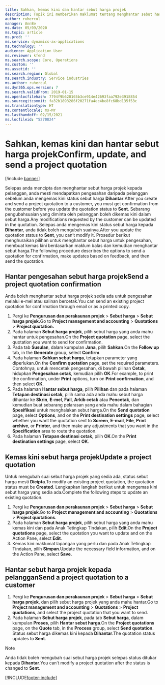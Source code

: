 ```yaml
---
title: Sahkan, kemas kini dan hantar sebut harga projek
description: Topik ini memberikan maklumat tentang menghantar sebut harga kepada pelanggan untuk pengesahan, mengubah suai berdasarkan maklum balas dan kemudian menghantar semula sebut harga.
author: ruhercul
manager: AnnBe
ms.date: 05/09/2020
ms.topic: article
ms.prod: ''
ms.service: dynamics-ax-applications
ms.technology: ''
audience: Application User
ms.reviewer: kfend
ms.search.scope: Core, Operations
ms.custom: ''
ms.assetid: ''
ms.search.region: Global
ms.search.industry: Service industries
ms.author: ruhercul
ms.dyn365.ops.version: 7
ms.search.validFrom: 2019-01-15
ms.openlocfilehash: 7794f9b620165b3ce914e42693faa792e3918854
ms.sourcegitcommit: fa32b1893286f20271fa4ec4be8fc68bd135f53c
ms.translationtype: HT
ms.contentlocale: ms-MY
ms.lasthandoff: 02/15/2021
ms.locfileid: "5270824"
---
```

# <a name="confirm-update-and-send-a-project-quotation"></a><span data-ttu-id="31904-103">Sahkan, kemas kini dan hantar sebut harga projek</span><span class="sxs-lookup"><span data-stu-id="31904-103">Confirm, update, and send a project quotation</span></span>

[!include [banner](../includes/banner.md)]

<span data-ttu-id="31904-104">Selepas anda mencipta dan menghantar sebut harga projek kepada pelanggan, anda mesti mendapatkan pengesahan daripada pelanggan sebelum anda mengemas kini status sebut harga **Dihantar**.</span><span class="sxs-lookup"><span data-stu-id="31904-104">After you create and send a project quotation to a customer, you must get confirmation from the customer before you update the quotation status to **Sent**.</span></span> <span data-ttu-id="31904-105">Sebarang pengubahsuaian yang diminta oleh pelanggan boleh dikemas kini dalam sebut harga.</span><span class="sxs-lookup"><span data-stu-id="31904-105">Any modifications requested by the customer can be updated in the quotation.</span></span> <span data-ttu-id="31904-106">Selepas anda mengemas kini status sebut harga kepada **Dihantar**, anda tidak boleh mengubah suainya.</span><span class="sxs-lookup"><span data-stu-id="31904-106">After you update the quotation status to **Sent**, you can’t modify it.</span></span> <span data-ttu-id="31904-107">Prosedur berikut menghuraikan pilihan untuk menghantar sebut harga untuk pengesahan, membuat kemas kini berdasarkan maklum balas dan kemudian menghantar sebut harga.</span><span class="sxs-lookup"><span data-stu-id="31904-107">The following procedure describes the options to send a quotation for confirmation, make updates based on feedback, and then send the quotation.</span></span>

## <a name="send-a-project-quotation-confirmation"></a><span data-ttu-id="31904-108">Hantar pengesahan sebut harga projek</span><span class="sxs-lookup"><span data-stu-id="31904-108">Send a project quotation confirmation</span></span>  

<span data-ttu-id="31904-109">Anda boleh menghantar sebut harga projek sedia ada untuk pengesahan melalui e-mel atau salinan bercetak.</span><span class="sxs-lookup"><span data-stu-id="31904-109">You can send an existing project quotation for confirmation through email or as a printed copy.</span></span> 

1. <span data-ttu-id="31904-110">Pergi ke **Pengurusan dan perakaunan projek** > **Sebut harga** > **Sebut harga projek.**</span><span class="sxs-lookup"><span data-stu-id="31904-110">Go to **Project management and accounting** > **Quotations** > **Project quotation.**</span></span> 
2. <span data-ttu-id="31904-111">Pada halaman **Sebut harga projek**, pilih sebut harga yang anda mahu hantar untuk pengesahan.</span><span class="sxs-lookup"><span data-stu-id="31904-111">On the **Project quotation** page, select the quotation you want to send for confirmation.</span></span> 
3. <span data-ttu-id="31904-112">Pada tab **Susulan**, dalam kumpulan **Jana**, pilih **Sahkan**.</span><span class="sxs-lookup"><span data-stu-id="31904-112">On the **Follow up** tab, in the **Generate** group, select **Confirm**.</span></span> 
4. <span data-ttu-id="31904-113">Pada halaman **Sahkan sebut harga**, tetapkan parameter yang diperlukan.</span><span class="sxs-lookup"><span data-stu-id="31904-113">On the **Confirm quotation** page, set the required parameters.</span></span> <span data-ttu-id="31904-114">Contohnya, untuk mencetak pengesahan, di bawah pilihan **Cetak**, hidupkan **Pengesahan cetak**, kemudian pilih **OK**.</span><span class="sxs-lookup"><span data-stu-id="31904-114">For example, to print the confirmation, under **Print** options, turn on **Print confirmation**, and then select **OK**.</span></span>
5. <span data-ttu-id="31904-115">Pada halaman **Hantar sebut harga**, pilih **Pilihan** dan pada halaman **Tetapan destinasi cetak**, pilih sama ada anda mahu sebut harga dihantar ke **Skrin**, **E-mel**, **Fail**, **Arkib cetak** atau **Pencetak**, dan kemudian buat sebarang pelarasan yang anda mahu dalam bahagian **Spesifikasi** untuk menghalakan sebut harga.</span><span class="sxs-lookup"><span data-stu-id="31904-115">On the **Send quotation** page, select **Options**, and on the **Print destination settings** page, select whether you want the quotation sent to **Screen**, **E-mail**, **File**, **Print archive**, or **Printer**, and then make any adjustments that you want in the **Specification** area to route the quotation.</span></span>
6. <span data-ttu-id="31904-116">Pada halaman **Tetapan destinasi cetak**, pilih **OK**.</span><span class="sxs-lookup"><span data-stu-id="31904-116">On the **Print destination settings** page, select **OK**.</span></span>  

## <a name="update-a-project-quotation"></a><span data-ttu-id="31904-117">Kemas kini sebut harga projek</span><span class="sxs-lookup"><span data-stu-id="31904-117">Update a project quotation</span></span>

<span data-ttu-id="31904-118">Untuk mengubah suai sebut harga projek yang sedia ada, status sebut harga mesti **Dicipta**.</span><span class="sxs-lookup"><span data-stu-id="31904-118">To modify an existing project quotation, the quotation status must be **Created**.</span></span> <span data-ttu-id="31904-119">Lengkapkan langkah berikut untuk mengemas kini sebut harga yang sedia ada.</span><span class="sxs-lookup"><span data-stu-id="31904-119">Complete the following steps to update an existing quotation.</span></span> 

1. <span data-ttu-id="31904-120">Pergi ke **Pengurusan dan perakaunan projek** > **Sebut harga** > **Sebut harga projek**.</span><span class="sxs-lookup"><span data-stu-id="31904-120">Go to **Project management and accounting** > **Quotations** > **Project quotations**.</span></span>
2. <span data-ttu-id="31904-121">Pada halaman **Sebut harga projek**, pilih sebut harga yang anda mahu kemas kini dan pada Anak Tetingkap Tindakan, pilih **Edit**.</span><span class="sxs-lookup"><span data-stu-id="31904-121">On the **Project quotations** page, select the quotation you want to update and on the Action Pane, select **Edit**.</span></span>
3. <span data-ttu-id="31904-122">Kemas kini maklumat lapangan yang perlu dan pada Anak Tetingkap Tindakan, pilih **Simpan**.</span><span class="sxs-lookup"><span data-stu-id="31904-122">Update the necessary field information, and on the Action Pane, select **Save**.</span></span>  

## <a name="send-a-project-quotation-to-a-customer"></a><span data-ttu-id="31904-123">Hantar sebut harga projek kepada pelanggan</span><span class="sxs-lookup"><span data-stu-id="31904-123">Send a project quotation to a customer</span></span> 

1. <span data-ttu-id="31904-124">Pergi ke **Pengurusan dan perakaunan projek** > **Sebut harga** > **Sebut harga projek**, dan pilih sebut harga projek yang anda mahu hantar.</span><span class="sxs-lookup"><span data-stu-id="31904-124">Go to **Project management and accounting** > **Quotations** > **Project quotations**, and select the project quotation that you want to send.</span></span>
2. <span data-ttu-id="31904-125">Pada halaman **Sebut harga projek**, pada tab **Sebut harga**, dalam kumpulan **Proses**, pilih **Hantar sebut harga**.</span><span class="sxs-lookup"><span data-stu-id="31904-125">On the **Project quotations** page, on the **Quote** tab, in the **Process** group, select **Send quotation**.</span></span> <span data-ttu-id="31904-126">Status sebut harga dikemas kini kepada **Dihantar**.</span><span class="sxs-lookup"><span data-stu-id="31904-126">The quotation status updates to **Sent**.</span></span>

> [!NOTE]
> <span data-ttu-id="31904-127">Anda tidak boleh mengubah suai sebut harga projek selepas status ditukar kepada **Dihantar**.</span><span class="sxs-lookup"><span data-stu-id="31904-127">You can’t modify a project quotation after the status is changed to **Sent**.</span></span>


[!INCLUDE[footer-include](../includes/footer-banner.md)]